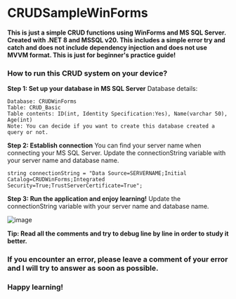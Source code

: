 # CRUDSampleWinForms
**This is just a simple CRUD functions using WinForms and MS SQL Server. Created with .NET 8 and MSSQL v20. This includes a simple error try and catch and does not include dependency injection and does not use MVVM format. This is just for beginner's practice guide!**

### How to run this CRUD system on your device? 
**Step 1: Set up your database in MS SQL Server**
Database details: 
```
Database: CRUDWinForms
Table: CRUD_Basic
Table contents: ID(int, Identity Specification:Yes), Name(varchar 50), Age(int)
Note: You can decide if you want to create this database created a query or not.
```

**Step 2: Establish connection**
You can find your server name when connecting your MS SQL Server. 
Update the connectionString variable with your server name and database name. 
```
string connectionString = "Data Source=SERVERNAME;Initial Catalog=CRUDWinForms;Integrated Security=True;TrustServerCertificate=True";
```

**Step 3: Run the application and enjoy learning!**
Update the connectionString variable with your server name and database name. 

![image](https://github.com/user-attachments/assets/5b0f24b8-f6be-4440-8949-559e81e31010)

**Tip: Read all the comments and try to debug line by line in order to study it better.**

### If you encounter an error, please leave a comment of your error and I will try to answer as soon as possible. 
### Happy learning!
